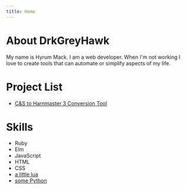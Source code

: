 ```yaml
---
title: Home
---
```

# About DrkGreyHawk

My name is Hyrum Mack. I am a web developer. When I'm not working I love to create tools that can automate or simplify aspects of my life.

# Project List

* [C&S to Harnmaster 3 Conversion Tool](/cands-to-hm3)

# Skills

* Ruby
* Elm
* JavaScript
* HTML
* CSS
* [a little lua](https://github.com/drkgreyhawk/keystone-loot)
* [some Python](https://github.com/drkgreyhawk/gold-recorder)
